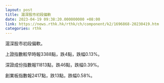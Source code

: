 ```yaml
---
layout: post
title: 滬深股市初段偏軟
date: 2023-04-19 09:38:20.000000000 +08:00
link: https://news.rthk.hk/rthk/ch/component/k2/1696868-20230419.htm
categories: rthk
---
```


滬深股市初段偏軟。

上證指數較早時報3388點，跌4點，跌幅0.13%。

深證成份指數報11813點，跌46點，跌幅0.39%。

創業板指數報2417點，跌13點，跌幅0.58%。
